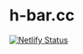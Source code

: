 # h-bar.cc
[![Netlify Status](https://api.netlify.com/api/v1/badges/3dce3307-7972-4155-b3ca-d3a61e80323e/deploy-status)](https://app.netlify.com/sites/h-bar/deploys)
